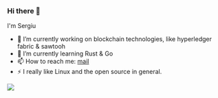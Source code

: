 ### Hi there 👋

<!--
**sergiupopescu199/sergiupopescu199** is a ✨ _special_ ✨ repository because its `README.md` (this file) appears on your GitHub profile.
-->
I'm Sergiu

- 🔭 I’m currently working on blockchain technologies, like hyperledger fabric & sawtooh
- 🌱 I’m currently learning Rust & Go
- 📫 How to reach me: [mail](mailto:sergiupopescu2@gmail.com)
- ⚡ I really like Linux and the open source in general.

<a href="https://github.com/anuraghazra/github-readme-stats">
  <img align="left" src="https://github-readme-stats.vercel.app/api/top-langs/?username=sergiupopescu199" />
</a>
